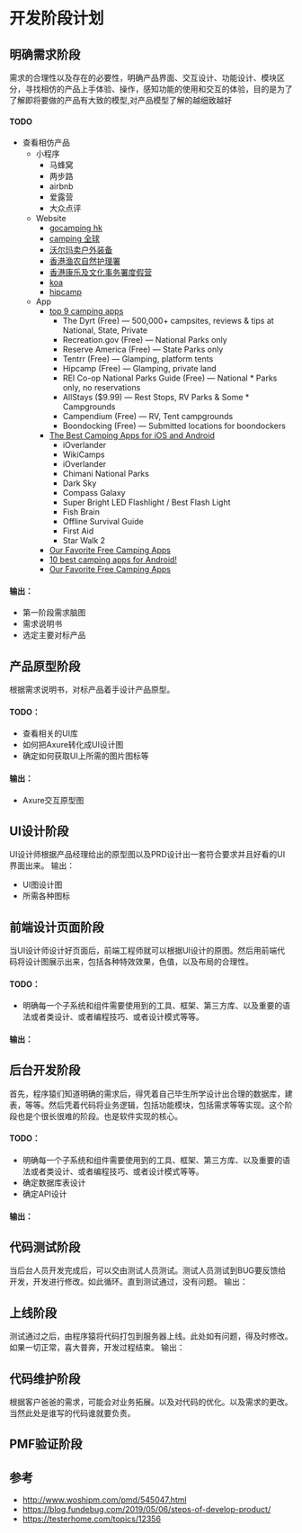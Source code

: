 # 开发阶段计划

## 明确需求阶段
需求的合理性以及存在的必要性，明确产品界面、交互设计、功能设计、模块区分，寻找相仿的产品上手体验、操作，感知功能的使用和交互的体验，目的是为了了解即将要做的产品有大致的模型,对产品模型了解的越细致越好
#### TODO
* 查看相仿产品
  * 小程序
    * 马蜂窝
    * 两步路
    * airbnb
    * 爱露营
    * 大众点评
  * Website
    * [gocamping hk](https://gocamping.hk/)
    * [camping 全球](https://www.camping.info/en)
    * [沃尔玛卖户外装备](https://www.walmart.com/cp/camping-gear/4128)
    * [香港渔农自然护理署](https://www.afcd.gov.hk/english/country/cou_vis/cou_vis_cam/cou_vis_cam_cam/cou_vis_cam_cam.html)
    * [香港康乐及文化事务署度假营](https://www.lcsd.gov.hk/tc/camp/campsites/p_campsite.html)
    * [koa](https://koa.com/ways-to-stay/tent-sites/)
    * [hipcamp](https://www.hipcamp.com/)
  * App
    * [top 9 camping apps](https://thedyrt.com/magazine/lifestyle/best-camping-apps/)
      * The Dyrt (Free) — 500,000+ campsites, reviews & tips at National, State, Private
      * Recreation.gov (Free) — National Parks only
      * Reserve America (Free) — State Parks only
      * Tentrr (Free) — Glamping, platform tents
      * Hipcamp (Free) — Glamping, private land
      * REI Co-op National Parks Guide (Free) — National    * Parks only, no reservations
      * AllStays ($9.99) — Rest Stops, RV Parks & Some  * Campgrounds
      * Campendium (Free) — RV, Tent campgrounds
      * Boondocking (Free) — Submitted locations for boondockers
    * [The Best Camping Apps for iOS and Android](https://toomanyadapters.com/best-camping-apps/)
      * iOverlander
      * WikiCamps
      * iOverlander
      * Chimani National Parks
      * Dark Sky
      * Compass Galaxy
      * Super Bright LED Flashlight / Best Flash Light
      * Fish Brain
      * Offline Survival Guide
      * First Aid
      * Star Walk 2
    * [Our Favorite Free Camping Apps](https://www.outsideonline.com/2407523/defense-trekking-poles)
    * [10 best camping apps for Android!](https://www.androidauthority.com/best-camping-apps-android-787227/)
    * [Our Favorite Free Camping Apps](https://www.outsideonline.com/2407523/defense-trekking-poles)
#### 输出：
* 第一阶段需求脑图
* 需求说明书
* 选定主要对标产品

## 产品原型阶段
根据需求说明书，对标产品着手设计产品原型。
#### TODO：
* 查看相关的UI库
* 如何把Axure转化成UI设计图
* 确定如何获取UI上所需的图片图标等
#### 输出：
* Axure交互原型图

## UI设计阶段
UI设计师根据产品经理给出的原型图以及PRD设计出一套符合要求并且好看的UI界面出来。
输出：
* UI图设计图
* 所需各种图标

## 前端设计页面阶段
当UI设计师设计好页面后，前端工程师就可以根据UI设计的原图。然后用前端代码将设计图展示出来，包括各种特效效果，色值，以及布局的合理性。
#### TODO：
* 明确每一个子系统和组件需要使用到的工具、框架、第三方库、以及重要的语法或者类设计、或者编程技巧、或者设计模式等等。
#### 输出：

## 后台开发阶段
首先，程序猿们知道明确的需求后，得凭着自己毕生所学设计出合理的数据库，建表，等等。然后凭着代码将业务逻辑，包括功能模块，包括需求等等实现。这个阶段也是个很长很难的阶段。也是软件实现的核心。
#### TODO：
* 明确每一个子系统和组件需要使用到的工具、框架、第三方库、以及重要的语法或者类设计、或者编程技巧、或者设计模式等等。
* 确定数据库表设计
* 确定API设计
#### 输出：

## 代码测试阶段
当后台人员开发完成后，可以交由测试人员测试。测试人员测试到BUG要反馈给开发，开发进行修改。如此循环。直到测试通过，没有问题。
输出：

## 上线阶段
测试通过之后，由程序猿将代码打包到服务器上线。此处如有问题，得及时修改。如果一切正常，喜大普奔，开发过程结束。
输出：

## 代码维护阶段
根据客户爸爸的需求，可能会对业务拓展。以及对代码的优化。以及需求的更改。当然此处是谁写的代码谁就要负责。

## PMF验证阶段


## 参考
* http://www.woshipm.com/pmd/545047.html
* https://blog.fundebug.com/2019/05/06/steps-of-develop-product/
* https://testerhome.com/topics/12356